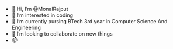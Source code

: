 - 👋 Hi, I’m @MonalRajput
- 👀 I’m interested in coding
- 🌱 I’m currently pursing BTech 3rd year in Computer Science And Engineering
- 💞️ I’m looking to collaborate on new things
- 📫 

<!---
MonalRajput/MonalRajput is a ✨ special ✨ repository because its `README.md` (this file) appears on your GitHub profile.
You can click the Preview link to take a look at your changes.
--->
